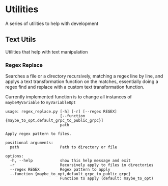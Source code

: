 # Utilities
A series of utilities to help with development

## Text Utils
Utilities that help with text manipulation

### Regex Replace
Searches a file or a directory recursively, matching a regex line by line, and applys a text transformation function on the matches, 
essentially doing a regex find and replace with a custom text transformation function.

Currently implemented function is to change all instances of `maybeMyVariable` to `myVariableOpt`


```
usage: regex_replace.py [-h] [-r] [--regex REGEX]
                        [--function {maybe_to_opt,default_grpc_to_public_grpc}]
                        path

Apply regex pattern to files.

positional arguments:
  path                  Path to directory or file

options:
  -h, --help            show this help message and exit
  -r                    Recursively apply to files in directories
  --regex REGEX         Regex pattern to apply
  --function {maybe_to_opt,default_grpc_to_public_grpc}
                        Function to apply (default: maybe_to_opt)
```

